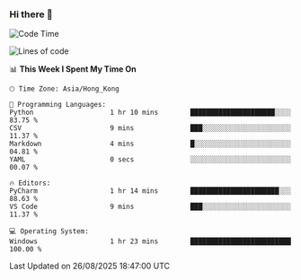 ### Hi there 👋

<!--
**RoiexLee/RoiexLee** is a ✨ _special_ ✨ repository because its `README.md` (this file) appears on your GitHub profile.

Here are some ideas to get you started:

- 🔭 I’m currently working on ...
- 🌱 I’m currently learning ...
- 👯 I’m looking to collaborate on ...
- 🤔 I’m looking for help with ...
- 💬 Ask me about ...
- 📫 How to reach me: ...
- 😄 Pronouns: ...
- ⚡ Fun fact: ...
-->

<!--START_SECTION:waka-->
![Code Time](http://img.shields.io/badge/Code%20Time-1%2C216%20hrs%2026%20mins-blue)

![Lines of code](https://img.shields.io/badge/From%20Hello%20World%20I%27ve%20Written-41.6%20thousand%20lines%20of%20code-blue)

📊 **This Week I Spent My Time On** 

```text
🕑︎ Time Zone: Asia/Hong_Kong

💬 Programming Languages: 
Python                   1 hr 10 mins        █████████████████████░░░░   83.75 % 
CSV                      9 mins              ███░░░░░░░░░░░░░░░░░░░░░░   11.37 % 
Markdown                 4 mins              █░░░░░░░░░░░░░░░░░░░░░░░░   04.81 % 
YAML                     0 secs              ░░░░░░░░░░░░░░░░░░░░░░░░░   00.07 % 

🔥 Editors: 
PyCharm                  1 hr 14 mins        ██████████████████████░░░   88.63 % 
VS Code                  9 mins              ███░░░░░░░░░░░░░░░░░░░░░░   11.37 % 

💻 Operating System: 
Windows                  1 hr 23 mins        █████████████████████████   100.00 % 
```


 Last Updated on 26/08/2025 18:47:00 UTC
<!--END_SECTION:waka-->
